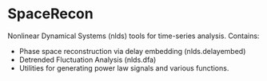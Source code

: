# SpaceRecon
Nonlinear Dynamical Systems (nlds) tools for time-series analysis. Contains:
- Phase space reconstruction via delay embedding (nlds.delayembed)
- Detrended Fluctuation Analysis (nlds.dfa)
- Utilities for generating power law signals and various functions.
